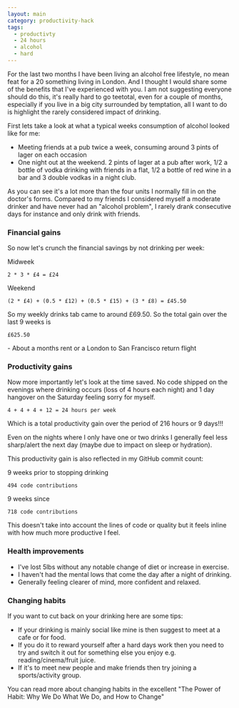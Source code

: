 ```yaml
---
layout: main
category: productivity-hack
tags:
  - productivty
  - 24 hours
  - alcohol
  - hard
---
```


For the last two months I have been living an alcohol free lifestyle, no mean
feat for a 20 something living in London. And I thought I would share some
of the benefits that I've experienced with you. I am not suggesting everyone
should do this, it's really hard to go teetotal, even for a couple of months, especially
if you live in a big city surrounded by temptation, all I want to do is highlight
the rarely considered impact of drinking.

First lets take a look at what a typical weeks consumption of alcohol looked like for me:

- Meeting friends at a pub twice a week, consuming around 3 pints of lager on each occasion
- One night out at the weekend. 2 pints of lager at a pub after work, 1/2 a bottle of vodka drinking with friends in a flat, 1/2 a bottle of red wine in a bar and 3 double vodkas in a night club.

As you can see it's a lot more than the four units I normally fill in on the
doctor's forms. Compared to my friends I considered myself a moderate drinker and
have never had an "alcohol problem", I rarely drank consecutive days for instance
and only drink with friends.

### Financial gains

So now let's crunch the financial savings by not drinking per week:

Midweek

```
2 * 3 * £4 = £24
```

Weekend

```
(2 * £4) + (0.5 * £12) + (0.5 * £15) + (3 * £8) = £45.50
```

So my weekly drinks tab came to around £69.50. So the total gain over the last
9 weeks is

```
£625.50
```
\- About a months rent or a London to San Francisco return flight

### Productivity gains

Now more importantly let's look at the time saved. No code shipped on the evenings
where drinking occurs (loss of 4 hours each night) and 1 day hangover on the Saturday
feeling sorry for myself.

```
4 + 4 + 4 + 12 = 24 hours per week
```

Which is a total productivity gain over the period of 216 hours or 9 days!!!

Even on the nights where I only have one or two drinks I generally feel less
sharp/alert the next day (maybe due to impact on sleep or hydration).

This productivity gain is also reflected in my GitHub commit count:

9 weeks prior to stopping drinking

```
494 code contributions
```

9 weeks since

```
718 code contributions
```

This doesn't take into account the lines of code or quality but it feels inline
with how much more productive I feel.

### Health improvements

- I've lost 5lbs without any notable change of diet or increase in exercise.
- I haven't had the mental lows that come the day after a night of drinking.
- Generally feeling clearer of mind, more confident and relaxed.

### Changing habits

If you want to cut back on your drinking here are some tips:

- If your drinking is mainly social like mine is then suggest to meet at a cafe or for food.
- If you do it to reward yourself after a hard days work then you need to try and switch it out for something else you enjoy e.g. reading/cinema/fruit juice.
- If it's to meet new people and make friends then try joining a sports/activity group.

You can read more about changing habits in the excellent "The Power of Habit: Why We Do What We Do, and How to Change"
